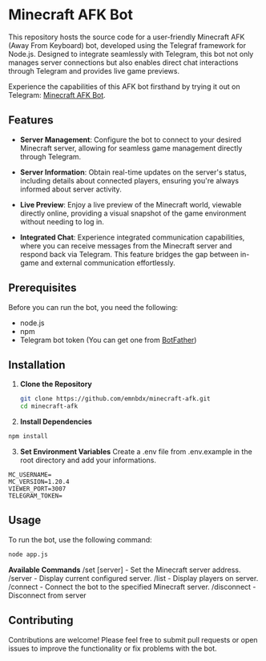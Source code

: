 # Minecraft AFK Bot

This repository hosts the source code for a user-friendly Minecraft AFK (Away From Keyboard) bot, developed using the Telegraf framework for Node.js. Designed to integrate seamlessly with Telegram, this bot not only manages server connections but also enables direct chat interactions through Telegram and provides live game previews.

Experience the capabilities of this AFK bot firsthand by trying it out on Telegram: [Minecraft AFK Bot](https://t.me/mc_afk_bot).

## Features

- **Server Management**: Configure the bot to connect to your desired Minecraft server, allowing for seamless game management directly through Telegram.

- **Server Information**: Obtain real-time updates on the server's status, including details about connected players, ensuring you're always informed about server activity.

- **Live Preview**: Enjoy a live preview of the Minecraft world, viewable directly online, providing a visual snapshot of the game environment without needing to log in.

- **Integrated Chat**: Experience integrated communication capabilities, where you can receive messages from the Minecraft server and respond back via Telegram. This feature bridges the gap between in-game and external communication effortlessly.

## Prerequisites

Before you can run the bot, you need the following:
- node.js
- npm
- Telegram bot token (You can get one from [BotFather](https://t.me/botfather))

## Installation

1. **Clone the Repository**
   ```bash
   git clone https://github.com/emnbdx/minecraft-afk.git
   cd minecraft-afk
   ```

2. **Install Dependencies**

```bash
npm install
```

3. **Set Environment Variables**
Create a .env file from .env.example in the root directory and add your informations.

```plaintext
MC_USERNAME=
MC_VERSION=1.20.4
VIEWER_PORT=3007
TELEGRAM_TOKEN=
```

## Usage
To run the bot, use the following command:

```bash
node app.js
```

**Available Commands**
/set [server] - Set the Minecraft server address.
/server - Display current configured server.
/list - Display players on server.
/connect - Connect the bot to the specified Minecraft server.
/disconnect - Disconnect from server

## Contributing
Contributions are welcome! Please feel free to submit pull requests or open issues to improve the functionality or fix problems with the bot.